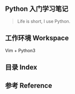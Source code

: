 ## Python 入门学习笔记

> Life is short, I use Python. 

## 工作环境 Workspace

Vim + Python3

## 目录 Index

## 参考 Reference


